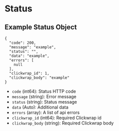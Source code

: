 # Status

## Example Status Object

```
{
  "code": 200,
  "message": "example",
  "status": "",
  "data": "example",
  "errors": [
    null
  ],
  "clickwrap_id": 1,
  "clickwrap_body": "example"
}
```

* `code` (int64): Status HTTP code
* `message` (string): Error message
* `status` (string): Status message
* `data` (Auto): Additional data
* `errors` (array): A list of api errors
* `clickwrap_id` (int64): Required Clickwrap id
* `clickwrap_body` (string): Required Clickwrap body
